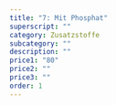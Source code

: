 ```yaml
---
title: "7: Mit Phosphat"
superscript: ""
category: Zusatzstoffe
subcategory: ""
description: ""
price1: "80"
price2: ""
price3: ""
order: 1
---
```

